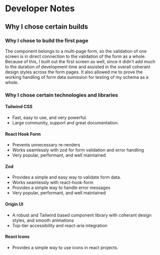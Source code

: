 # Developer Notes

## Why I chose certain builds

### Why I chose to build the first page

The component belongs to a multi-page form, so the validation of one screen is in direct connection to the validation of the form as a whole. Because of this, I built out the first screen as well, since it didn't add much to the duration of development time and assisted in the overall coherant design styles across the form pages. It also allowed me to prove the working handling of form data sumission for testing of my schema as a whole.

### Why I chose certain technologies and libraries

#### Tailwind CSS

-   Fast, easy to use, and very powerful.
-   Large community, support and great documentation.

#### React Hook Form

-   Prevents unnecessary re-renders
-   Works seamlessly with zod for form validation and error handling
-   Very popular, performant, and well maintained

#### Zod

-   Provides a simple and easy way to validate form data.
-   Works seamlessly with react-hook-form
-   Provides a simple way to handle error messages
-   Very popular, performant, and well maintained

#### Origin UI

-   A robust and Tailwind based component library with coherant design styles, and smooth animations
-   Top-tier accessibility and react-aria integration

#### React Icons

-   Provides a simple way to use icons in react projects.
